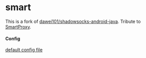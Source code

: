 # smart

This is a fork of [dawei101/shadowsocks-android-java](https://github.com/dawei101/shadowsocks-android-java).
Tribute to [SmartProxy](https://github.com/oldman1977/SmartProxy).

#### Config

[default config file](https://github.com/FlowerWrong/smart/blob/master/app/src/main/res/raw/config)

